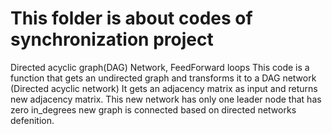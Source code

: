 # This folder is about codes of synchronization project
Directed acyclic graph(DAG) Network, FeedForward loops
This code is a function that gets an undirected graph and transforms it to a DAG network (Directed acyclic network)
It gets an adjacency matrix as input and returns new adjacency matrix. This new network has only one leader node that has zero in_degrees
new graph is connected based on directed networks defenition.
